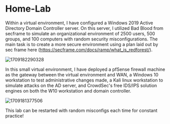 # Home-Lab
Within a virtual environment, I have configured a Windows 2019 Active Directory Domain Controller server. On this server, I utilized Bad Blood from secframe to simulate an organizational environment of 2500 users, 500 groups, and 100 computers with random security misconfigurations. The main task is to create a more secure environment using a plan laid out by sec frame here (https://secframe.com/docs/ramp/what_is_redforest/).

![1709182290328](https://github.com/user-attachments/assets/875d9f4a-bf45-4df3-b97c-234105cdfc01)

In this small virtual environment, I have deployed a pfSense firewall machine as the gateway between the virtual environment and WAN, a Windows 10 workstation to test administrative changes made, a Kali linux workstation to simulate attacks on the AD server, and CrowdSec's free IDS/IPS solution engines on both the W10 workstation and domain controller.

![1709181377506](https://github.com/user-attachments/assets/afeda99d-39bc-440d-9ba1-fb8260500005)

This lab can be restarted with random misconfigs each time for constant practice!
